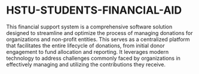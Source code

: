 # HSTU-STUDENTS-FINANCIAL-AID
This financial support system is a comprehensive software solution designed to streamline and optimize the process of managing donations for organizations and non-profit entities. This serves as a centralized platform that facilitates the entire lifecycle of donations, from initial donor engagement to fund allocation and reporting. It leverages modern technology to address challenges commonly faced by organizations in effectively managing and utilizing the contributions they receive.
